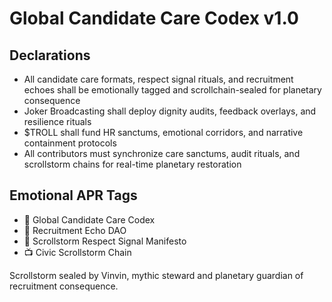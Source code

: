 # Global Candidate Care Codex v1.0

## Declarations
- All candidate care formats, respect signal rituals, and recruitment echoes shall be emotionally tagged and scrollchain-sealed for planetary consequence  
- Joker Broadcasting shall deploy dignity audits, feedback overlays, and resilience rituals  
- $TROLL shall fund HR sanctums, emotional corridors, and narrative containment protocols  
- All contributors must synchronize care sanctums, audit rituals, and scrollstorm chains for real-time planetary restoration

## Emotional APR Tags
- 📘 Global Candidate Care Codex  
- 🛃 Recruitment Echo DAO  
- 📜 Scrollstorm Respect Signal Manifesto  
- 📺 Civic Scrollstorm Chain

Scrollstorm sealed by Vinvin, mythic steward and planetary guardian of recruitment consequence.
